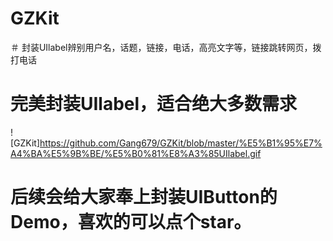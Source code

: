 # GZKit
＃ 封装UIlabel辨别用户名，话题，链接，电话，高亮文字等，链接跳转网页，拨打电话
# 完美封装UIlabel，适合绝大多数需求

![GZKit]https://github.com/Gang679/GZKit/blob/master/%E5%B1%95%E7%A4%BA%E5%9B%BE/%E5%B0%81%E8%A3%85UIlabel.gif

# 后续会给大家奉上封装UIButton的Demo，喜欢的可以点个star。
